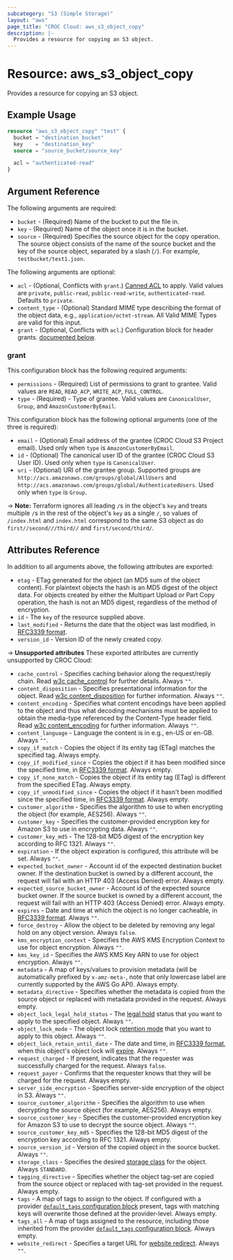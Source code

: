 ```yaml
---
subcategory: "S3 (Simple Storage)"
layout: "aws"
page_title: "CROC Cloud: aws_s3_object_copy"
description: |-
  Provides a resource for copying an S3 object.
---
```


[canned-acl]: https://docs.cloud.croc.ru/en/api/s3/acl.html#cannedacl
[default-tags]: https://www.terraform.io/docs/providers/aws/index.html#default_tags-configuration-block
[RFC3339 format]: https://tools.ietf.org/html/rfc3339#section-5.8
[w3c cache_control]: http://www.w3.org/Protocols/rfc2616/rfc2616-sec14.html#sec14.9
[w3c content_disposition]: http://www.w3.org/Protocols/rfc2616/rfc2616-sec19.html#sec19.5.1
[w3c content_encoding]: http://www.w3.org/Protocols/rfc2616/rfc2616-sec14.html#sec14.11

# Resource: aws_s3_object_copy

Provides a resource for copying an S3 object.

## Example Usage

```terraform
resource "aws_s3_object_copy" "test" {
  bucket = "destination_bucket"
  key    = "destination_key"
  source = "source_bucket/source_key"

  acl = "authenticated-read"
}
```

## Argument Reference

The following arguments are required:

* `bucket` - (Required) Name of the bucket to put the file in.
* `key` - (Required) Name of the object once it is in the bucket.
* `source` - (Required) Specifies the source object for the copy operation. The source object consists of the name of the source bucket and the key of the source object, separated by a slash (`/`). For example, `testbucket/test1.json`.

The following arguments are optional:

* `acl` - (Optional, Conflicts with `grant`.) [Canned ACL][canned-acl] to apply. Valid values are `private`, `public-read`, `public-read-write`, `authenticated-read`. Defaults to `private`.
* `content_type` - (Optional) Standard MIME type describing the format of the object data, e.g., `application/octet-stream`. All Valid MIME Types are valid for this input.
* `grant` - (Optional, Conflicts with `acl`.) Configuration block for header grants. [documented below](#grant).

### grant

This configuration block has the following required arguments:

* `permissions` - (Required) List of permissions to grant to grantee. Valid values are `READ`, `READ_ACP`, `WRITE_ACP`, `FULL_CONTROL`.
* `type` - (Required) - Type of grantee. Valid values are `CanonicalUser`, `Group`, and `AmazonCustomerByEmail`.

This configuration block has the following optional arguments (one of the three is required):

* `email` - (Optional) Email address of the grantee (CROC Cloud S3 Project email). Used only when `type` is `AmazonCustomerByEmail`.
* `id` - (Optional) The canonical user ID of the grantee (CROC Cloud S3 User ID). Used only when `type` is `CanonicalUser`.
* `uri` - (Optional) URI of the grantee group. Supported groups are `http://acs.amazonaws.com/groups/global/AllUsers` and `http://acs.amazonaws.com/groups/global/AuthenticatedUsers`. Used only when `type` is `Group`.

-> **Note:** Terraform ignores all leading `/`s in the object's `key` and treats multiple `/`s in the rest of the object's `key` as a single `/`, so values of `/index.html` and `index.html` correspond to the same S3 object as do `first//second///third//` and `first/second/third/`.

## Attributes Reference

In addition to all arguments above, the following attributes are exported:

* `etag` - ETag generated for the object (an MD5 sum of the object content). For plaintext objects the hash is an MD5 digest of the object data. For objects created by either the Multipart Upload or Part Copy operation, the hash is not an MD5 digest, regardless of the method of encryption.
* `id` - The `key` of the resource supplied above.
* `last_modified` - Returns the date that the object was last modified, in [RFC3339 format].
* `version_id` - Version ID of the newly created copy.

->  **Unsupported attributes**
These exported attributes are currently unsupported by CROC Cloud:

* `cache_control` - Specifies caching behavior along the request/reply chain. Read [w3c cache_control] for further details. Always `""`.
* `content_disposition` - Specifies presentational information for the object. Read [w3c content_disposition] for further information. Always `""`.
* `content_encoding` - Specifies what content encodings have been applied to the object and thus what decoding mechanisms must be applied to obtain the media-type referenced by the Content-Type header field. Read [w3c content_encoding] for further information. Always `""`.
* `content_language` - Language the content is in e.g., en-US or en-GB. Always `""`.
* `copy_if_match` - Copies the object if its entity tag (ETag) matches the specified tag. Always empty.
* `copy_if_modified_since` - Copies the object if it has been modified since the specified time, in [RFC3339 format]. Always empty.
* `copy_if_none_match` - Copies the object if its entity tag (ETag) is different from the specified ETag. Always empty.
* `copy_if_unmodified_since` - Copies the object if it hasn't been modified since the specified time, in [RFC3339 format]. Always empty.
* `customer_algorithm` - Specifies the algorithm to use to when encrypting the object (for example, AES256). Always `""`.
* `customer_key` - Specifies the customer-provided encryption key for Amazon S3 to use in encrypting data.  Always `""`.
* `customer_key_md5` - The 128-bit MD5 digest of the encryption key according to RFC 1321. Always `""`.
* `expiration` - If the object expiration is configured, this attribute will be set. Always `""`.
* `expected_bucket_owner` - Account id of the expected destination bucket owner. If the destination bucket is owned by a different account, the request will fail with an HTTP 403 (Access Denied) error. Always empty.
* `expected_source_bucket_owner` - Account id of the expected source bucket owner. If the source bucket is owned by a different account, the request will fail with an HTTP 403 (Access Denied) error. Always empty.
* `expires` - Date and time at which the object is no longer cacheable, in [RFC3339 format]. Always `""`.
* `force_destroy` - Allow the object to be deleted by removing any legal hold on any object version. Always `false`.
* `kms_encryption_context` - Specifies the AWS KMS Encryption Context to use for object encryption. Always `""`.
* `kms_key_id` - Specifies the AWS KMS Key ARN to use for object encryption. Always `""`.
* `metadata` - A map of keys/values to provision metadata (will be automatically prefixed by `x-amz-meta-`, note that only lowercase label are currently supported by the AWS Go API). Always empty.
* `metadata_directive` - Specifies whether the metadata is copied from the source object or replaced with metadata provided in the request. Always empty.
* `object_lock_legal_hold_status` - The [legal hold](https://docs.aws.amazon.com/AmazonS3/latest/dev/object-lock-overview.html#object-lock-legal-holds) status that you want to apply to the specified object. Always `""`.
* `object_lock_mode` - The object lock [retention mode](https://docs.aws.amazon.com/AmazonS3/latest/dev/object-lock-overview.html#object-lock-retention-modes) that you want to apply to this object. Always `""`.
* `object_lock_retain_until_date` - The date and time, in [RFC3339 format](https://tools.ietf.org/html/rfc3339#section-5.8), when this object's object lock will [expire](https://docs.aws.amazon.com/AmazonS3/latest/dev/object-lock-overview.html#object-lock-retention-periods). Always `""`.
* `request_charged` - If present, indicates that the requester was successfully charged for the request.  Always `false`.
* `request_payer` - Confirms that the requester knows that they will be charged for the request. Always empty.
* `server_side_encryption` - Specifies server-side encryption of the object in S3. Always `""`.
* `source_customer_algorithm` - Specifies the algorithm to use when decrypting the source object (for example, AES256). Always empty.
* `source_customer_key` - Specifies the customer-provided encryption key for Amazon S3 to use to decrypt the source object. Always `""`.
* `source_customer_key_md5` - Specifies the 128-bit MD5 digest of the encryption key according to RFC 1321. Always empty.
* `source_version_id` - Version of the copied object in the source bucket. Always `""`.
* `storage_class` - Specifies the desired [storage class](https://docs.aws.amazon.com/AmazonS3/latest/API/API_CopyObject.html#AmazonS3-CopyObject-request-header-StorageClass) for the object. Always `STANDARD`.
* `tagging_directive` - Specifies whether the object tag-set are copied from the source object or replaced with tag-set provided in the request. Always empty.
* `tags` - A map of tags to assign to the object. If configured with a provider [`default_tags` configuration block][default-tags] present, tags with matching keys will overwrite those defined at the provider-level. Always empty.
* `tags_all` - A map of tags assigned to the resource, including those inherited from the provider [`default_tags` configuration block][default-tags]. Always empty.
* `website_redirect` - Specifies a target URL for [website redirect](http://docs.aws.amazon.com/AmazonS3/latest/dev/how-to-page-redirect.html). Always `""`.
